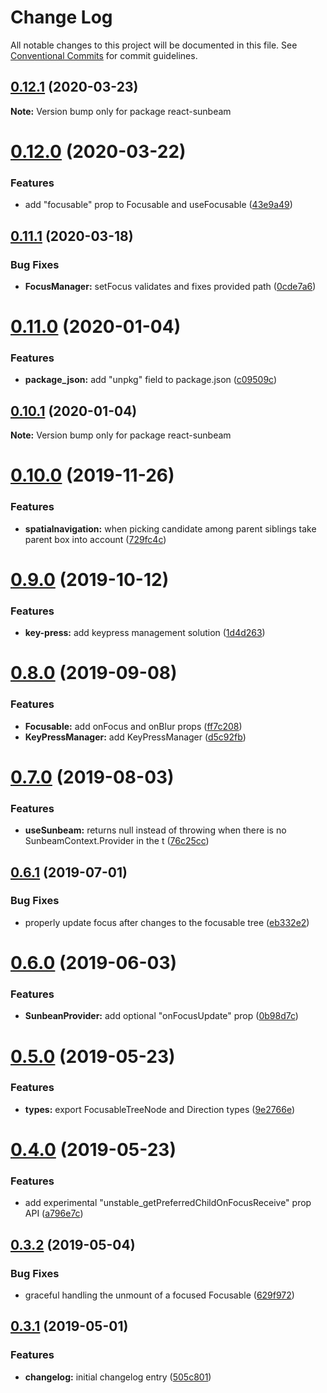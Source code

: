 # Change Log

All notable changes to this project will be documented in this file.
See [Conventional Commits](https://conventionalcommits.org) for commit guidelines.

## [0.12.1](https://github.com/vovaguguiev/react-sunbeam/compare/v0.12.0...v0.12.1) (2020-03-23)

**Note:** Version bump only for package react-sunbeam

# [0.12.0](https://github.com/vovaguguiev/react-sunbeam/compare/v0.11.1...v0.12.0) (2020-03-22)

### Features

-   add "focusable" prop to Focusable and useFocusable ([43e9a49](https://github.com/vovaguguiev/react-sunbeam/commit/43e9a49320dee817b02d1ddfb486bbd21825bd8a))

## [0.11.1](https://github.com/vovaguguiev/react-sunbeam/compare/v0.11.0...v0.11.1) (2020-03-18)

### Bug Fixes

-   **FocusManager:** setFocus validates and fixes provided path ([0cde7a6](https://github.com/vovaguguiev/react-sunbeam/commit/0cde7a6))

# [0.11.0](https://github.com/vovaguguiev/react-sunbeam/compare/v0.10.1...v0.11.0) (2020-01-04)

### Features

-   **package_json:** add "unpkg" field to package.json ([c09509c](https://github.com/vovaguguiev/react-sunbeam/commit/c09509c))

## [0.10.1](https://github.com/vovaguguiev/react-sunbeam/compare/v0.10.0...v0.10.1) (2020-01-04)

**Note:** Version bump only for package react-sunbeam

# [0.10.0](https://github.com/vovaguguiev/react-sunbeam/compare/v0.9.0...v0.10.0) (2019-11-26)

### Features

-   **spatialnavigation:** when picking candidate among parent siblings take parent box into account ([729fc4c](https://github.com/vovaguguiev/react-sunbeam/commit/729fc4c))

# [0.9.0](https://github.com/vovaguguiev/react-sunbeam/compare/v0.8.0...v0.9.0) (2019-10-12)

### Features

-   **key-press:** add keypress management solution ([1d4d263](https://github.com/vovaguguiev/react-sunbeam/commit/1d4d263))

# [0.8.0](https://github.com/vovaguguiev/react-sunbeam/compare/v0.7.0...v0.8.0) (2019-09-08)

### Features

-   **Focusable:** add onFocus and onBlur props ([ff7c208](https://github.com/vovaguguiev/react-sunbeam/commit/ff7c208))
-   **KeyPressManager:** add KeyPressManager ([d5c92fb](https://github.com/vovaguguiev/react-sunbeam/commit/d5c92fb))

# [0.7.0](https://github.com/vovaguguiev/react-sunbeam/compare/v0.6.1...v0.7.0) (2019-08-03)

### Features

-   **useSunbeam:** returns null instead of throwing when there is no SunbeamContext.Provider in the t ([76c25cc](https://github.com/vovaguguiev/react-sunbeam/commit/76c25cc))

## [0.6.1](https://github.com/vovaguguiev/react-sunbeam/compare/v0.6.0...v0.6.1) (2019-07-01)

### Bug Fixes

-   properly update focus after changes to the focusable tree ([eb332e2](https://github.com/vovaguguiev/react-sunbeam/commit/eb332e2))

# [0.6.0](https://github.com/vovaguguiev/react-sunbeam/compare/v0.5.0...v0.6.0) (2019-06-03)

### Features

-   **SunbeanProvider:** add optional "onFocusUpdate" prop ([0b98d7c](https://github.com/vovaguguiev/react-sunbeam/commit/0b98d7c))

# [0.5.0](https://github.com/vovaguguiev/react-sunbeam/compare/v0.4.0...v0.5.0) (2019-05-23)

### Features

-   **types:** export FocusableTreeNode and Direction types ([9e2766e](https://github.com/vovaguguiev/react-sunbeam/commit/9e2766e))

# [0.4.0](https://github.com/vovaguguiev/react-sunbeam/compare/v0.3.2...v0.4.0) (2019-05-23)

### Features

-   add experimental "unstable_getPreferredChildOnFocusReceive" prop API ([a796e7c](https://github.com/vovaguguiev/react-sunbeam/commit/a796e7c))

## [0.3.2](https://github.com/vovaguguiev/react-sunbeam/compare/v0.3.1...v0.3.2) (2019-05-04)

### Bug Fixes

-   graceful handling the unmount of a focused Focusable ([629f972](https://github.com/vovaguguiev/react-sunbeam/commit/629f972))

## [0.3.1](https://github.com/vovaguguiev/react-sunbeam/compare/v0.3.0...v0.3.1) (2019-05-01)

### Features

-   **changelog:** initial changelog entry ([505c801](https://github.com/vovaguguiev/react-sunbeam/commit/505c801))
